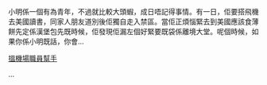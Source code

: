 小明係一個有為青年，不過就比較大頭蝦，成日唔記得事情。有一日，佢要搭飛機去美國讀書，同家人朋友道別後佢獨自走入禁區。當佢正煩惱緊去到美國應該食薄餅先定係漢堡包先既時候，佢發現佢漏左個好緊要既袋係離境大堂。呢個時候，如果你係小明既話，你會...

[搵機場職員幫手](ask-for-staff-help/ask-for-staff-help.md)

...